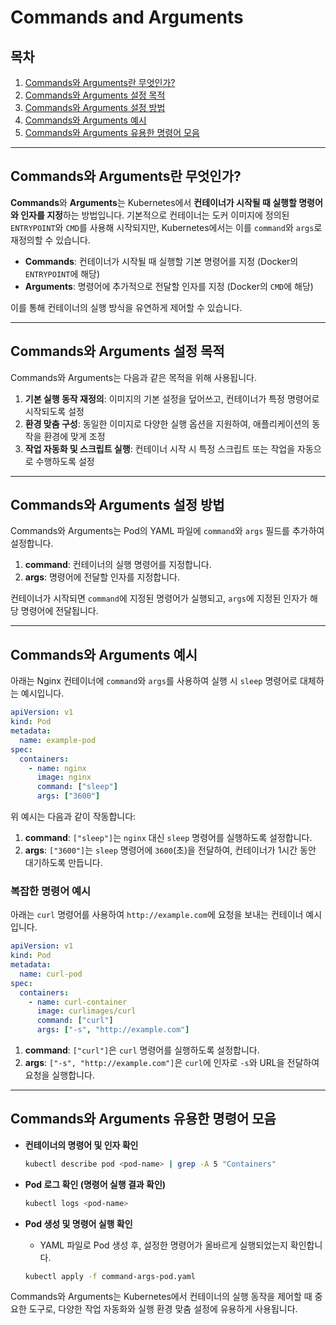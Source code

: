 # Commands and Arguments

## 목차
1. [Commands와 Arguments란 무엇인가?](#Commands와-Arguments란-무엇인가)
2. [Commands와 Arguments 설정 목적](#Commands와-Arguments-설정-목적)
3. [Commands와 Arguments 설정 방법](#Commands와-Arguments-설정-방법)
4. [Commands와 Arguments 예시](#Commands와-Arguments-예시)
5. [Commands와 Arguments 유용한 명령어 모음](#Commands와-Arguments-유용한-명령어-모음)

---

## Commands와 Arguments란 무엇인가?

**Commands**와 **Arguments**는 Kubernetes에서 **컨테이너가 시작될 때 실행할 명령어와 인자를 지정**하는 방법입니다. 기본적으로 컨테이너는 도커 이미지에 정의된 `ENTRYPOINT`와 `CMD`를 사용해 시작되지만, Kubernetes에서는 이를 `command`와 `args`로 재정의할 수 있습니다.

- **Commands**: 컨테이너가 시작될 때 실행할 기본 명령어를 지정 (Docker의 `ENTRYPOINT`에 해당)
- **Arguments**: 명령어에 추가적으로 전달할 인자를 지정 (Docker의 `CMD`에 해당)

이를 통해 컨테이너의 실행 방식을 유연하게 제어할 수 있습니다.

---

## Commands와 Arguments 설정 목적

Commands와 Arguments는 다음과 같은 목적을 위해 사용됩니다.

1. **기본 실행 동작 재정의**: 이미지의 기본 설정을 덮어쓰고, 컨테이너가 특정 명령어로 시작되도록 설정
2. **환경 맞춤 구성**: 동일한 이미지로 다양한 실행 옵션을 지원하여, 애플리케이션의 동작을 환경에 맞게 조정
3. **작업 자동화 및 스크립트 실행**: 컨테이너 시작 시 특정 스크립트 또는 작업을 자동으로 수행하도록 설정

---

## Commands와 Arguments 설정 방법

Commands와 Arguments는 Pod의 YAML 파일에 `command`와 `args` 필드를 추가하여 설정합니다.

1. **command**: 컨테이너의 실행 명령어를 지정합니다.
2. **args**: 명령어에 전달할 인자를 지정합니다.

컨테이너가 시작되면 `command`에 지정된 명령어가 실행되고, `args`에 지정된 인자가 해당 명령어에 전달됩니다.

---

## Commands와 Arguments 예시

아래는 Nginx 컨테이너에 `command`와 `args`를 사용하여 실행 시 `sleep` 명령어로 대체하는 예시입니다.

```yaml
apiVersion: v1
kind: Pod
metadata:
  name: example-pod
spec:
  containers:
    - name: nginx
      image: nginx
      command: ["sleep"]
      args: ["3600"]
```

위 예시는 다음과 같이 작동합니다:

1. **command**: `["sleep"]`는 `nginx` 대신 `sleep` 명령어를 실행하도록 설정합니다.
2. **args**: `["3600"]`는 `sleep` 명령어에 `3600`(초)을 전달하여, 컨테이너가 1시간 동안 대기하도록 만듭니다.

### 복잡한 명령어 예시

아래는 `curl` 명령어를 사용하여 `http://example.com`에 요청을 보내는 컨테이너 예시입니다.

```yaml
apiVersion: v1
kind: Pod
metadata:
  name: curl-pod
spec:
  containers:
    - name: curl-container
      image: curlimages/curl
      command: ["curl"]
      args: ["-s", "http://example.com"]
```

1. **command**: `["curl"]`은 `curl` 명령어를 실행하도록 설정합니다.
2. **args**: `["-s", "http://example.com"]`은 `curl`에 인자로 `-s`와 URL을 전달하여 요청을 실행합니다.

---

## Commands와 Arguments 유용한 명령어 모음

- **컨테이너의 명령어 및 인자 확인**
  ```bash
  kubectl describe pod <pod-name> | grep -A 5 "Containers"
  ```

- **Pod 로그 확인 (명령어 실행 결과 확인)**
  ```bash
  kubectl logs <pod-name>
  ```

- **Pod 생성 및 명령어 실행 확인**
  - YAML 파일로 Pod 생성 후, 설정한 명령어가 올바르게 실행되었는지 확인합니다.
  ```bash
  kubectl apply -f command-args-pod.yaml
  ```

Commands와 Arguments는 Kubernetes에서 컨테이너의 실행 동작을 제어할 때 중요한 도구로, 다양한 작업 자동화와 실행 환경 맞춤 설정에 유용하게 사용됩니다.
